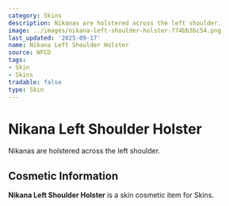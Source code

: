```yaml
---
category: Skins
description: Nikanas are holstered across the left shoulder.
image: ../images/nikana-left-shoulder-holster-774bb3bc54.png
last_updated: '2025-09-17'
name: Nikana Left Shoulder Holster
source: WFCD
tags:
- Skin
- Skins
tradable: false
type: Skin
---
```


# Nikana Left Shoulder Holster

Nikanas are holstered across the left shoulder.

## Cosmetic Information

**Nikana Left Shoulder Holster** is a skin cosmetic item for Skins.

